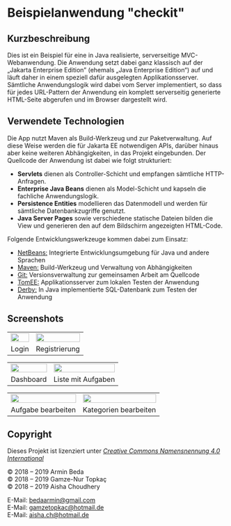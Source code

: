 Beispielanwendung "checkit"
=========================

Kurzbeschreibung
----------------

Dies ist ein Beispiel für eine in Java realisierte, serverseitige MVC-Webanwendung.
Die Anwendung setzt dabei ganz klassisch auf der „Jakarta Enterprise Edition”
(ehemals „Java Enterprise Edition“) auf und läuft daher in einem speziell dafür
ausgelegten Applikationsserver. Sämtliche Anwendungslogik wird dabei vom Server
implementiert, so dass für jedes URL-Pattern der Anwendung ein komplett serverseitig
generierte HTML-Seite abgerufen und im Browser dargestellt wird.

Verwendete Technologien
-----------------------

Die App nutzt Maven als Build-Werkzeug und zur Paketverwaltung. Auf diese Weise
werden die für Jakarta EE notwendigen APIs, darüber hinaus aber keine weiteren
Abhängigkeiten, in das Projekt eingebunden. Der Quellcode der Anwendung ist dabei
wie folgt strukturiert:

 * **Servlets** dienen als Controller-Schicht und empfangen sämtliche HTTP-Anfragen.
 * **Enterprise Java Beans** dienen als Model-Schicht und kapseln die fachliche Anwendungslogik.
 * **Persistence Entities** modellieren das Datenmodell und werden für sämtliche Datenbankzugriffe genutzt.
 * **Java Server Pages** sowie verschiedene statische Dateien bilden die View und generieren den
   auf dem Bildschirm angezeigten HTML-Code.

Folgende Entwicklungswerkzeuge kommen dabei zum Einsatz:

 * [NetBeans:](https://netbeans.apache.org/) Integrierte Entwicklungsumgebung für Java und andere Sprachen
 * [Maven:](https://maven.apache.org/) Build-Werkzeug und Verwaltung von Abhängigkeiten
 * [Git:](https://git-scm.com/") Versionsverwaltung zur gemeinsamen Arbeit am Quellcode
 * [TomEE:](https://tomee.apache.org/) Applikationsserver zum lokalen Testen der Anwendung
 * [Derby:](https://db.apache.org/derby/) In Java implementierte SQL-Datenbank zum Testen der Anwendung

Screenshots
-----------

<table style="max-width: 100%;">
    <tr>
        <td>
            <a href="screenshot1.png">
                <img src="screenshot1.png" style="display: block; width: 100%;" />
            </a>
        </td>
        <td>
            <a href="screenshot2.png">
                <img src="screenshot2.png" style="display: block; width: 100%;" />
            </a>
        </td>
    </tr>
    <tr>
        <td>
            Login
        </td>
        <td>
            Registrierung
        </td>
    </tr>
</table>

<table style="max-width: 100%;">
    <tr>
        <td>
            <a href="screenshot3.png">
                <img src="screenshot3.png" style="display: block; width: 100%;" />
            </a>
        </td>
        <td>
            <a href="screenshot4.png">
                <img src="screenshot4.png" style="display: block; width: 100%;" />
            </a>
        </td>
    </tr>
    <tr>
        <td>
            Dashboard
        </td>
        <td>
            Liste mit Aufgaben
        </td>
    </tr>
</table>

<table style="max-width: 100%;">
    <tr>
        <td>
            <a href="screenshot5.png">
                <img src="screenshot5.png" style="display: block; width: 100%;" />
            </a>
        </td>
        <td>
            <a href="screenshot6.png">
                <img src="screenshot6.png" style="display: block; width: 100%;" />
            </a>
        </td>
    </tr>
    <tr>
        <td>
            Aufgabe bearbeiten
        </td>
        <td>
            Kategorien bearbeiten
        </td>
    </tr>
</table>

Copyright
---------

Dieses Projekt ist lizenziert unter
[_Creative Commons Namensnennung 4.0 International_](http://creativecommons.org/licenses/by/4.0/)

© 2018 – 2019 Armin Beda <br/>
© 2018 – 2019 Gamze-Nur Topkaç <br/>
© 2018 – 2019 Aisha Choudhery <br/>


E-Mail: [bedaarmin@gmail.com](mailto:bedaarmin@gmail.com) <br/>
E-Mail: [gamzetopkac@hotmail.de](mailto:gamzetopkac@hotmail.de) <br/>
E-Mail: [aisha.ch@hotmail.de](mailto:aisha.ch@hotmail.de) <br/>

